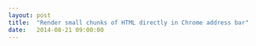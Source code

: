 ```yaml
---
layout: post
title:  "Render small chunks of HTML directly in Chrome address bar"
date:   2014-08-21 09:00:00
---
```

